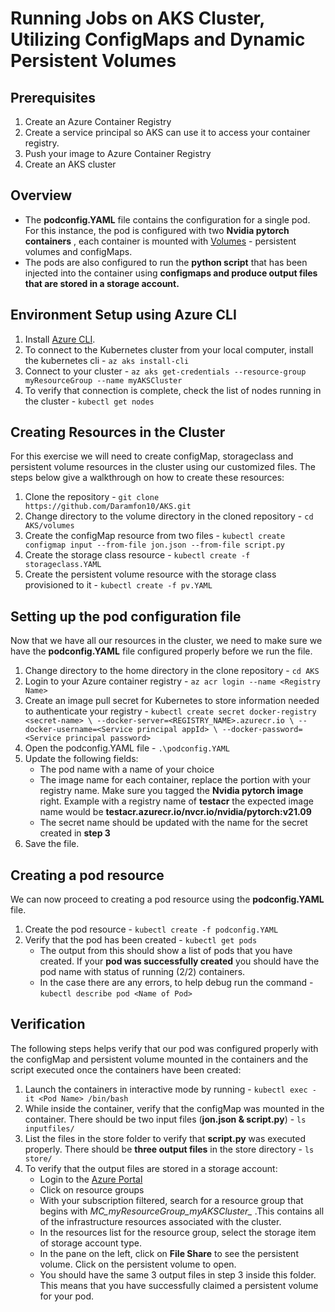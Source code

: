 # Running Jobs on AKS Cluster, Utilizing ConfigMaps and Dynamic Persistent Volumes
## Prerequisites
 1. Create an Azure Container Registry
 2. Create a service principal so AKS can use it to access your container registry.
 3. Push your image to Azure Container Registry
 4. Create an AKS cluster

## Overview

- The **podconfig.YAML** file contains the configuration for a single pod. For this instance, the pod is configured with two **Nvidia pytorch containers** , each container is mounted with [Volumes](https://docs.microsoft.com/en-us/azure/aks/concepts-storage) - persistent volumes and configMaps.
- The pods are also configured to run the **python script** that has been injected into the container using **configmaps and produce output files that are stored in a storage account.**

## Environment Setup using Azure CLI
1. Install [Azure CLI](https://docs.microsoft.com/en-us/cli/azure/install-azure-cli-windows?tabs=azure-cli). 
2. To connect to the Kubernetes cluster from your local computer, install the kubernetes cli - `az aks install-cli`
3. Connect to your cluster - `az aks get-credentials --resource-group myResourceGroup --name myAKSCluster`
4. To verify that connection is complete, check the list of nodes running in the cluster - `kubectl get nodes`

## Creating Resources in the Cluster

For this exercise we will need to create configMap, storageclass and persistent volume resources in the cluster using our customized files. The steps below give a walkthrough on how to create these resources:
1. Clone the repository - `git clone https://github.com/Daramfon10/AKS.git`
2. Change directory to the volume directory in the cloned repository - `cd AKS/volumes`
3. Create the configMap resource from two files - `kubectl create configmap input --from-file jon.json --from-file script.py`
4. Create the storage class resource - `kubectl create -f storageclass.YAML`
5. Create the persistent volume resource with the storage class provisioned to it - `kubectl create -f pv.YAML`

## Setting up the pod configuration file

Now that we have all our resources in the cluster, we need to make sure we have the **podconfig.YAML** file configured properly before we run the file.
1. Change directory to the home directory in the clone repository - `cd AKS`
2. Login to your Azure container registry - `az acr login --name <Registry Name>`
3. Create an image pull secret for Kubernetes to store information needed to authenticate your registry - `kubectl create secret docker-registry <secret-name> \
    --docker-server=<REGISTRY_NAME>.azurecr.io \
    --docker-username=<Service principal appId> \
    --docker-password=<Service principal password>`
3. Open the podconfig.YAML file - `.\podconfig.YAML`
4. Update the following fields:
   -  The pod name with a name of your choice
   -  The image name for each container, replace the <Registry Name> portion with your registry name. Make sure you tagged the **Nvidia pytorch image** right. Example with a registry name of **testacr** the expected image name would be **testacr.azurecr.io/nvcr.io/nvidia/pytorch:v21.09**
   - The secret name should be updated with the name for the secret created in **step 3**
5. Save the file.
 
 ## Creating a pod resource
 
 We can now proceed to creating a pod resource using the **podconfig.YAML** file.
 1. Create the pod resource - `kubectl create -f podconfig.YAML`
 2. Verify that the pod has been created - `kubectl get pods`
    - The output from this should show a list of pods that you have created. If your **pod was successfully created** you should have the pod name with status of running (2/2) containers. 
    - In the case there are any errors, to help debug run the command - `kubectl describe pod <Name of Pod>`
 
 ## Verification
 
 The following steps helps verify that our pod was configured properly with the configMap and persistent volume mounted in the containers and the script executed once the containers have been created:
 1. Launch the containers in interactive mode by running - `kubectl exec -it <Pod Name> /bin/bash`
 2. While inside the container, verify that the configMap was mounted in the container. There should be two input files (**jon.json & script.py**) - `ls inputfiles/`
 3. List the files in the store folder to verify that **script.py** was executed properly. There should be **three output files** in the store directory - `ls store/`
 4. To verify that the output files are stored in a storage account:
    - Login to the [Azure Portal](portal.azure.com)
    - Click on resource groups
    - With your subscription filtered, search for a resource group that begins with *MC_myResourceGroup_myAKSCluster_* .This contains all of the infrastructure resources associated with the cluster.
    - In the resources list for the resource group, select the storage item of storage account type. 
    - In the pane on the left, click on **File Share** to see the persistent volume. Click on the persistent volume to open.
    - You should have the same 3 output files in step 3 inside this folder. This means that you have successfully claimed a persistent volume for your pod.
